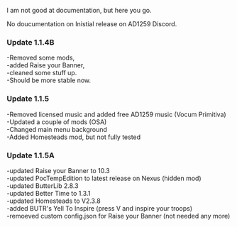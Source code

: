 I am not good at documentation, but here you go.

No doucumentation on Inistial release on AD1259 Discord.

### Update 1.1.4B   
-Removed some mods,    
-added Raise your Banner,    
-cleaned some stuff up.   
-Should be more stable now.   

###  Update 1.1.5   
-Removed licensed music and added free AD1259 music (Vocum Primitiva)  
-Updated a couple of mods (OSA)   
-Changed main menu background    
-Added Homesteads mod, but not fully tested    

###  Update 1.1.5A   
-updated Raise your Banner to 10.3   
-updated PocTempEdition to latest release on Nexus (hidden mod)   
-updated ButterLib 2.8.3   
-updated Better Time to 1.3.1   
-updated Homesteads to V2.3.8  
-added BUTR's Yell To Inspire (press V and inspire your troops)   
-remoeved custom config.json for Raise your Banner (not needed any more)

